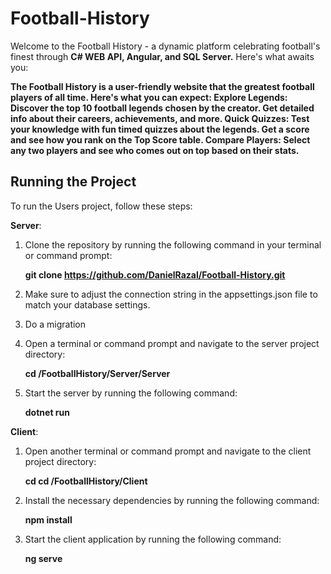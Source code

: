 # Football-History

Welcome to the Football History - a dynamic platform celebrating football's finest through **C# WEB API, Angular, and SQL Server.** Here's what awaits you:

**The Football History is a user-friendly website that the greatest football players of all time. Here's what you can expect:
Explore Legends: Discover the top 10 football legends chosen by the creator. Get detailed info about their careers, achievements, and more.
Quick Quizzes: Test your knowledge with fun timed quizzes about the legends. Get a score and see how you rank on the Top Score table.
Compare Players: Select any two players and see who comes out on top based on their stats.**

## Running the Project

To run the Users project, follow these steps:

**Server**:
1. Clone the repository by running the following command in your terminal or command prompt:

   **git clone https://github.com/DanielRazal/Football-History.git**
2. Make sure to adjust the connection string in the appsettings.json file to match your database settings.

3. Do a migration
   
4. Open a terminal or command prompt and navigate to the server project directory:

   **cd /FootballHistory/Server/Server**
   
5. Start the server by running the following command:

   **dotnet run**
   
**Client**:

1. Open another terminal or command prompt and navigate to the client project directory:

   **cd cd /FootballHistory/Client**

2. Install the necessary dependencies by running the following command:

   **npm install**
   
3. Start the client application by running the following command:

   **ng serve**
